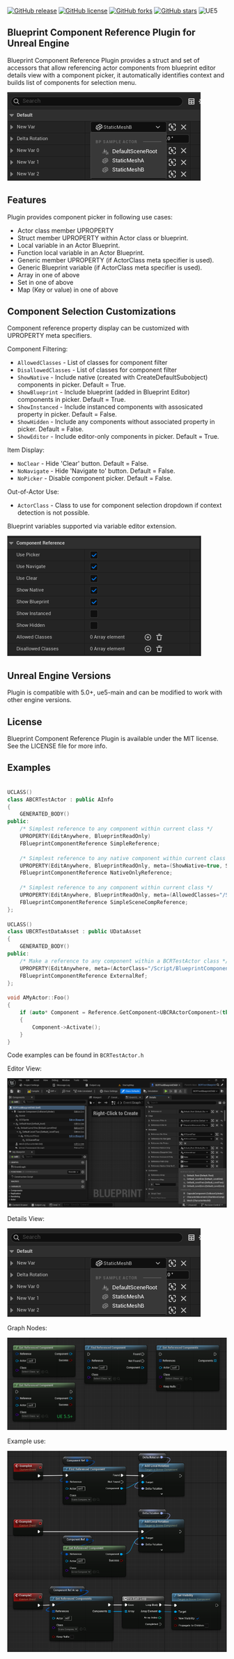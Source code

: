 [![GitHub release](https://img.shields.io/github/release/aquanox/BlueprintComponentReferencePlugin.svg)](https://github.com/aquanox/BlueprintComponentReferencePlugin/releases)
[![GitHub license](https://img.shields.io/github/license/aquanox/BlueprintComponentReferencePlugin)](https://github.com/aquanox/BlueprintComponentReferencePlugin/blob/main/LICENSE)
[![GitHub forks](https://img.shields.io/github/forks/aquanox/BlueprintComponentReferencePlugin)](https://github.com/aquanox/BlueprintComponentReferencePlugin/network)
[![GitHub stars](https://img.shields.io/github/stars/aquanox/BlueprintComponentReferencePlugin)](https://github.com/aquanox/BlueprintComponentReferencePlugin/stargazers)
![UE5](https://img.shields.io/badge/UE5-5.0+-lightgrey)

## Blueprint Component Reference Plugin for Unreal Engine

Blueprint Component Reference Plugin provides a struct and set of accessors that allow referencing actor components from blueprint editor details view with a component picker, it automatically identifies context and builds list of components for selection menu. 

![](Images/BCR-Quick.png)

## Features

Plugin provides component picker in following use cases:
 * Actor class member UPROPERTY 
 * Struct member UPROPERTY within Actor class or blueprint.
 * Local variable in an Actor Blueprint.
 * Function local variable in an Actor Blueprint.
 * Generic member UPROPERTY (if ActorClass meta specifier is used).
 * Generic Blueprint variable (if ActorClass meta specifier is used).
 * Array in one of above
 * Set in one of above
 * Map (Key or value) in one of above
 
## Component Selection Customizations

Component reference property display can be customized with UPROPERTY meta specifiers.
 
Component Filtering:
 * `AllowedClasses` - List of classes for component filter
 * `DisallowedClasses` - List of classes for component filter
 * `ShowNative` - Include native (created with CreateDefaultSubobject) components in picker. Default = True.
 * `ShowBlueprint` - Include blueprint (added in Blueprint Editor) components in picker. Default = True.
 * `ShowInstanced` - Include instanced components with assosicated property in picker. Default = False.
 * `ShowHidden` - Include any components without associated property in picker. Default = False.
 * `ShowEditor` - Include editor-only components in picker. Default = True.

Item Display: 
 * `NoClear` - Hide 'Clear' button. Default = False.
 * `NoNavigate` - Hide 'Navigate to' button. Default = False.
 * `NoPicker` - Disable component picker. Default = False.

Out-of-Actor Use:
* `ActorClass` - Class to use for component selection dropdown if context detection is not possible.

Blueprint variables supported via variable editor extension.

![](Images/BCR-Variable.png)
 
 
## Unreal Engine Versions

Plugin is compatible with 5.0+, ue5-main and can be modified to work with other engine versions.

## License

Blueprint Component Reference Plugin is available under the MIT license. See the LICENSE file for more info.

## Examples

```c++

UCLASS()
class ABCRTestActor : public AInfo
{
	GENERATED_BODY()
public:
    /* Simplest reference to any component within current class */
    UPROPERTY(EditAnywhere, BlueprintReadOnly)
    FBlueprintComponentReference SimpleReference;
    
    /* Simplest reference to any native component within current class */
    UPROPERTY(EditAnywhere, BlueprintReadOnly, meta=(ShowNative=true, ShowBlueprint=false))
    FBlueprintComponentReference NativeOnlyReference;
    
    /* Simplest reference to any component within current class */
    UPROPERTY(EditAnywhere, BlueprintReadOnly, meta=(AllowedClasses="/Script/Engine.SceneComponent"))
    FBlueprintComponentReference SimpleSceneCompReference;
};

UCLASS()
class UBCRTestDataAsset : public UDataAsset
{
	GENERATED_BODY()
public:
    /* Make a reference to any component within a BCRTestActor class */
    UPROPERTY(EditAnywhere, meta=(ActorClass="/Script/BlueprintComponentReferenceTests.BCRTestActor"))
    FBlueprintComponentReference ExternalRef;
};

void AMyActor::Foo()
{
    if (auto* Component = Reference.GetComponent<UBCRActorComponent>(this))
    {
        Component->Activate();
    }
}

```

Code examples can be found in `BCRTestActor.h`

Editor View:

![](Images/BCR-Large.png)

Details View:

![](Images/BCR-Quick.png)

Graph Nodes:

![](Images/BCR-Nodes.png)

Example use:

![](Images/BCR-Hello.png)


